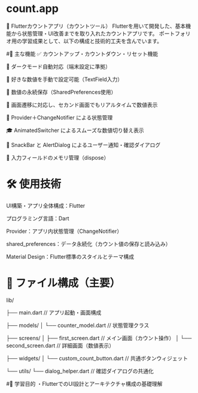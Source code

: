 # count.app
🧮 Flutterカウントアプリ（カウントツール）
Flutterを用いて開発した、基本機能から状態管理・UI改善までを取り入れたカウントアプリです。
ポートフォリオ用の学習成果として、以下の構成と技術的工夫を含んでいます。

#🚀 主な機能
✅ カウントアップ・カウントダウン・リセット機能

🌙 ダークモード自動対応（端末設定に準拠）

🔢 好きな数値を手動で設定可能（TextField入力）

💾 数値の永続保存（SharedPreferences使用）

🔄 画面遷移に対応し、セカンド画面でもリアルタイムで数値表示

🎯 Provider＋ChangeNotifier による状態管理

🎓 AnimatedSwitcher によるスムーズな数値切り替え表示

💬 SnackBar と AlertDialog によるユーザー通知・確認ダイアログ

🧼 入力フィールドのメモリ管理（dispose）

# 🛠️ 使用技術
UI構築・アプリ全体構成：Flutter

プログラミング言語：Dart

Provider：アプリ内状態管理（ChangeNotifier）

shared_preferences：データ永続化（カウント値の保存と読み込み）

Material Design：Flutter標準のスタイルとテーマ構成

# 📂 ファイル構成（主要）
lib/

├── main.dart                       // アプリ起動・画面構成

├── models/
│   └── counter_model.dart         // 状態管理クラス

├── screens/
│   ├── first_screen.dart          // メイン画面（カウント操作）
│   └── second_screen.dart         // 詳細画面（数値表示）

├── widgets/
│   └── custom_count_button.dart   // 共通ボタンウィジェット

└── utils/
    └── dialog_helper.dart         // 確認ダイアログの共通化
    
#🎯 学習目的
・FlutterでのUI設計とアーキテクチャ構成の基礎理解
